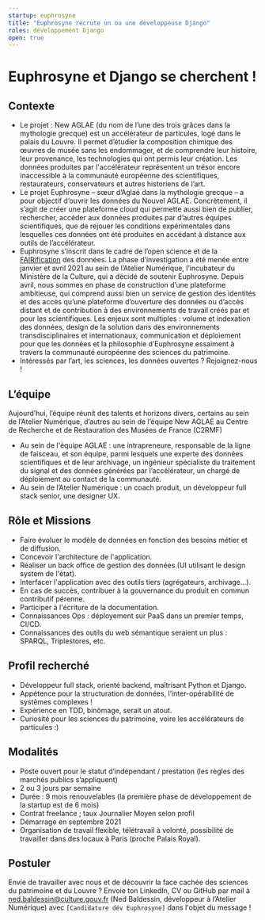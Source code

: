 ```yaml
---
startup: euphrosyne
title: "Euphrosyne recrute un ou une développeuse Django"
roles: développement Django
open: true
---
```


# Euphrosyne et Django se cherchent !

## Contexte

- Le projet : New AGLAE (du nom de l’une des trois grâces dans la mythologie grecque) est un accélérateur de particules, logé dans le palais du Louvre. Il permet d’étudier la composition chimique des œuvres de musée sans les endommager, et de comprendre leur histoire, leur provenance, les technologies qui ont permis leur création. Les données produites par l'accélérateur représentent un trésor encore inaccessible à la communauté européenne des scientifiques, restaurateurs, conservateurs et autres historiens de l’art.
- Le projet Euphrosyne – sœur d’Aglaé dans la mythologie grecque – a pour objectif d’ouvrir les données du Nouvel AGLAE. Concrètement, il s’agit de créer une plateforme cloud qui permette aussi bien de publier, rechercher, accéder aux données produites par d’autres équipes scientifiques, que de rejouer les conditions expérimentales dans lesquelles ces données ont été produites en accédant à distance aux outils de l’accélérateur.
- Euphrosyne s’inscrit dans le cadre de l’open science et de la [FAIRification](https://www.ouvrirlascience.fr/fair-principles/) des données. La phase d’investigation a été menée entre janvier et avril 2021 au sein de l’Atelier Numérique, l’incubateur du Ministère de la Culture, qui a décidé de soutenir Euphrosyne. Depuis avril, nous sommes en phase de construction d’une plateforme ambitieuse, qui comprend aussi bien un service de gestion des identités et des accès qu’une plateforme d’ouverture des données ou d’accès distant et de contribution à des environnements de travail créés par et pour les scientifiques. Les enjeux sont multiples : volume et indexation des données, design de la solution dans des environnements transdisciplinaires et internationaux, communication et déploiement pour que les données et la philosophie d’Euphrosyne essaiment à travers la communauté européenne des sciences du patrimoine.
- Intéressés par l’art, les sciences, les données ouvertes ? Rejoignez-nous !

## L’équipe

Aujourd’hui, l’équipe réunit des talents et horizons divers, certains au sein de l’Atelier Numérique, d’autres au sein de l’équipe New AGLAE au Centre de Recherche et de Restauration des Musées de France (C2RMF)

- Au sein de l'équipe AGLAE : une intrapreneure, responsable de la ligne de faisceau, et son équipe, parmi lesquels une experte des données scientifiques et de leur archivage, un ingénieur  spécialiste du traitement du signal et des données générées par l’accélérateur, un chargé de déploiement au contact de la communauté.
- Au sein de l’Atelier Numérique : un coach produit, un développeur full stack senior, une designer UX.

## Rôle et Missions

- Faire évoluer le modèle de données en fonction des besoins métier et de diffusion.
- Concevoir l'architecture de l'application.
- Réaliser un back office de gestion des données (UI utilisant le design system de l'état).
- Interfacer l'application avec des outils tiers (agrégateurs, archivage…).
- En cas de succès, contribuer à la gouvernance du produit en commun contributif pérenne.
- Participer à l'écriture de la documentation.
- Connaissances Ops : déployement sur PaaS dans un premier temps, CI/CD.
- Connaissances des outils du web sémantique seraient un plus : SPARQL, Triplestores, etc.

## Profil recherché

- Développeur full stack, orienté backend, maîtrisant Python et Django.
- Appétence pour la structuration de données, l’inter-opérabilité de systèmes complexes !
- Expérience en TDD, binômage, serait un atout.
- Curiosité pour les sciences du patrimoine, voire les accélérateurs de particules :)

## Modalités

- Poste ouvert pour le statut d’indépendant / prestation (les règles des marchés publics s’appliquent)
- 2 ou 3 jours par semaine
- Durée : 9 mois renouvelables (la première phase de développement de la startup est de 6 mois)
- Contrat freelance ; taux Journalier Moyen selon profil
- Démarrage en septembre 2021
- Organisation de travail flexible, télétravail à volonté, possibilité de travailler dans des locaux à Paris (proche Palais Royal).

## Postuler

Envie de travailler avec nous et de découvrir la face cachée des sciences du patrimoine et du Louvre ? Envoie ton LinkedIn, CV ou GitHub par mail à [ned.baldessin@culture.gouv.fr](mailto:ned.baldessin@culture.gouv.fr) (Ned Baldessin, développeur à l’Atelier Numérique) avec `[Candidature dév Euphrosyne]` dans l'objet du message !
